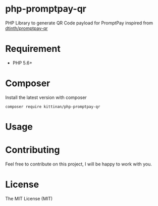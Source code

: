 # php-promptpay-qr
PHP Library to generate QR Code payload for PromptPay inspired from [dtinth/promptpay-qr](https://github.com/dtinth/promptpay-qr)

# Requirement
- PHP 5.6+

# Composer
Install the latest version with composer

```
composer require kittinan/php-promptpay-qr
```

# Usage

# Contributing
Feel free to contribute on this project, I will be happy to work with you.

# License
The MIT License (MIT)
